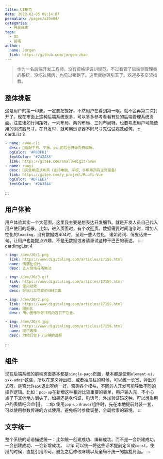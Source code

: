 ```yaml
---
title: UI规范
date: 2023-02-05 09:14:07
permalink: /pages/a39e84/
categories:
  - 开发日志
tags:
  - UI
  - 前端
author: 
  name: Jorgen
  link: https://github.com/jorgen-zhao
---
```


> 作为一名后端开发工程师，没有资格评说UI规范。不过看管了后端侧管理类的系统，没吃过猪肉，也见过猪跑了。这里就抛砖引玉了。欢迎多多交流指教。

## 整体排版
这是用户的第一印象。一定要把握好，不然用户在看到第一眼，就不会再第二次打开了。现在市面上这种后端系统很多，可以多多参考看看有些的后端管理系统页面。注意诸如行间距呀，一列布局、两列布局、三列布局呀。也要考虑用户可能使用的浏览器尺寸。在开发时，就可用浏览器不同尺寸先试试视效如何。
::: cardList 2
```yaml
- name: avue-cli
  desc: 🌌适配手机、平板、pc 的后台开源免费模板。
  bgColor: '#F0DFB1'
  textColor: '#242A38'
  link: https://gitee.com/smallweigit/avue
- name: ruoyi
  desc: 🚀完全响应式布局（支持电脑、平板、手机等所有主流设备）
  link: https://gitee.com/y_project/RuoYi-Vue
  bgColor: '#DFEEE7'
  textColor: '#2A3344'
```
:::

## 用户体验
用户体验其实一个大范围，这里我主要是想表达开发细节。就是开发人员自己代入用户使用的场景。比如，进入页面时，有个欢迎页。数据需要时间渲染时，增加人性化的`loading`，没有数据或404时，呈现一些人性化，诸如诗词、俏皮话来一句。让用户也能提点兴趣。不是无数据或者请重试这种干巴巴的表述。
::: cardImgList 4
```yaml
- img: /dev/20/1.png
  link: https://www.digitaling.com/articles/17156.html
  name: 情感化设计
  desc: 让人情绪有所触动 

- img: /dev/20/3.gif
  link: https://www.digitaling.com/articles/17156.html
  name: 使用动效
  desc: 好玩儿又可爱的404页面

- img: /dev/20/2.png
  link: https://www.digitaling.com/articles/17156.html
  name: 图形化
  desc: 用小图标所寻找的内容并不在此。

- img: /dev/20/4.jpg
  link: https://www.digitaling.com/articles/17156.html
  name: 提供选择
  desc: 为他们留下了足够的选择
```
:::

## 组件
现在后端系统的前端页面基本都是`single-page`页面，基本都是使用`element-ui`、`xxx-admin`这些，所以在定义弹出框、或者抽屉栏的时候，可以统一长宽，弹出方式呀。是否允许`ESC`退出呀统一好。否则各个模块，不同的人开发可能导致不同的操作逻辑。比如：`pop-up`在新增这种相对比较重要的表单，用户输入完，不小心点了下其他地方消失了。如果还是身份证，电话号，外加验证码这种。可以想象用户的表情吧😠😡👿👊。
:::tip
使用`pop-up` `drawer`组件时，先在本地提前封装一套，可以使用参数传递的方式使用。避免临时参数调整，全局检索的窘境。
:::

##  文字统一
整个系统的话语描述统一：比如统一创建成功、编辑成功。而不是一会新建成功，一会创建成功、一会新增成功。
:::tip
可以统一将这些话术提前定义成`const`，使用的时候，直接引用即可，避免之后修改麻烦以及全局不统一的尴尬局面。
:::


